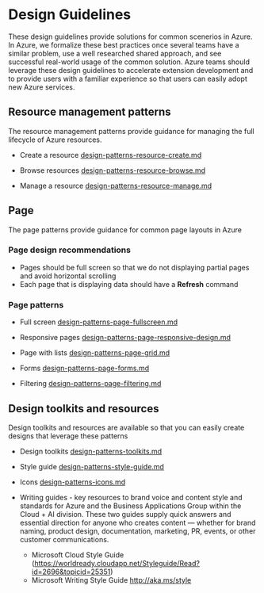 <a name="design-guidelines"></a>
# Design Guidelines

These design guidelines provide solutions for common scenerios in Azure.  In Azure, we formalize these best practices once several teams have a similar problem, use a well researched shared approach, and see successful real-world usage of the common solution. Azure teams should leverage these design guidelines to accelerate extension development and to provide users with a familiar experience so that users can easily adopt new Azure services.

<a name="design-guidelines-resource-management-patterns"></a>
## Resource management patterns
The resource management patterns provide guidance for managing the full lifecycle of Azure resources.

* Create a resource [design-patterns-resource-create.md](design-patterns-resource-create.md)

* Browse resources [design-patterns-resource-browse.md](design-patterns-resource-browse.md)

* Manage a resource [design-patterns-resource-manage.md](design-patterns-resource-manage.md)


<a name="design-guidelines-page"></a>
## Page
The page patterns provide guidance for common page layouts in Azure

<a name="design-guidelines-page-page-design-recommendations"></a>
### Page design recommendations
* Pages should be full screen so that we do not displaying partial pages and avoid horizontal scrolling
* Each page that is displaying data should have a **Refresh** command

<a name="design-guidelines-page-page-patterns"></a>
### Page patterns

* Full screen [design-patterns-page-fullscreen.md](design-patterns-page-fullscreen.md)

* Responsive pages [design-patterns-page-responsive-design.md](design-patterns-page-responsive-design.md)

* Page with lists [design-patterns-page-grid.md](design-patterns-page-grid.md)

* Forms [design-patterns-page-forms.md](design-patterns-page-forms.md)

* Filtering [design-patterns-page-filtering.md](design-patterns-page-filtering.md)


<a name="design-guidelines-design-toolkits-and-resources"></a>
## Design toolkits and resources
Design toolkits and resources are available so that you can easily create designs that leverage these patterns

* Design toolkits [design-patterns-toolkits.md](design-patterns-toolkits.md)

* Style guide [design-patterns-style-guide.md](design-patterns-style-guide.md)

* Icons [design-patterns-icons.md](design-patterns-icons.md)

* Writing guides - key resources to brand voice and content style and standards for Azure and the Business Applications Group within the Cloud + AI division. These two guides supply quick answers and essential direction for anyone who creates content — whether for brand naming, product design, documentation, marketing, PR, events, or other customer communications. 
     * Microsoft Cloud Style Guide (https://worldready.cloudapp.net/Styleguide/Read?id=2696&topicid=25351)
     * Microsoft Writing Style Guide http://aka.ms/style





